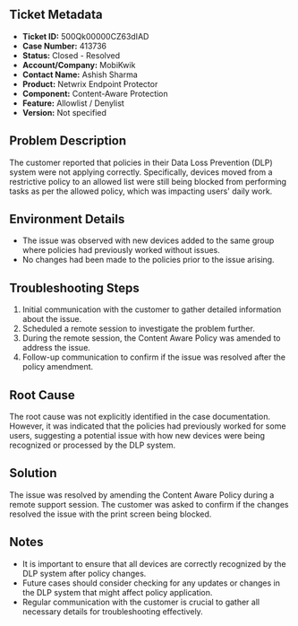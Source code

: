 ## Ticket Metadata
- **Ticket ID:** 500Qk00000CZ63dIAD
- **Case Number:** 413736
- **Status:** Closed - Resolved
- **Account/Company:** MobiKwik
- **Contact Name:** Ashish Sharma
- **Product:** Netwrix Endpoint Protector
- **Component:** Content-Aware Protection
- **Feature:** Allowlist / Denylist
- **Version:** Not specified

## Problem Description
The customer reported that policies in their Data Loss Prevention (DLP) system were not applying correctly. Specifically, devices moved from a restrictive policy to an allowed list were still being blocked from performing tasks as per the allowed policy, which was impacting users' daily work.

## Environment Details
- The issue was observed with new devices added to the same group where policies had previously worked without issues.
- No changes had been made to the policies prior to the issue arising.

## Troubleshooting Steps
1. Initial communication with the customer to gather detailed information about the issue.
2. Scheduled a remote session to investigate the problem further.
3. During the remote session, the Content Aware Policy was amended to address the issue.
4. Follow-up communication to confirm if the issue was resolved after the policy amendment.

## Root Cause
The root cause was not explicitly identified in the case documentation. However, it was indicated that the policies had previously worked for some users, suggesting a potential issue with how new devices were being recognized or processed by the DLP system.

## Solution
The issue was resolved by amending the Content Aware Policy during a remote support session. The customer was asked to confirm if the changes resolved the issue with the print screen being blocked.

## Notes
- It is important to ensure that all devices are correctly recognized by the DLP system after policy changes.
- Future cases should consider checking for any updates or changes in the DLP system that might affect policy application.
- Regular communication with the customer is crucial to gather all necessary details for troubleshooting effectively.